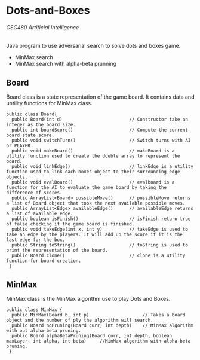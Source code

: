 # Dots-and-Boxes
###### CSC480 Artificial Intelligence
Java program to use adversarial search to solve dots and boxes game.
- MinMax search
- MinMax search with alpha-beta prunning

## Board
Board class is a state representation of the game board. It contains data and untility functions for MinMax class.
```
public class Board{
  public Board(int d)                         // Constructor take an integer as the board size.
  public int boardScore()                     // Compute the current board state score.
  public void switchTurn()                    // Switch turns with AI or PLAYER
  public void makeBoard()                     // makeBoard is a utility function used to create the double array to represent the board.
  public void linkEdge()                      // linkEdge is a utility function used to link each boxes object to their surrounding edge objects.
  public void evalBoard()                     // evalboard is a function for the AI to evaluate the game board by taking the difference of scores.
  public ArrayList<Board> possibleMove()      // possibleMove returns a list of Board object that took the next available possible moves.
  public ArrayList<Edge> availableEdge()      // availableEdge returns a list of available edge.
  public boolean isFinish()                   // isFinish return true of false checking if the game board is finished.
  public void takeEdge(int x, int y)          // takeEdge is used to take an edge by the players. It will add up the score if it is the last edge for the box.
  public String toString()                    // toString is used to print the representation of the board.
  public Board clone()                        // clone is a utility function for board creation.
 }
```

## MinMax
MinMax class is the MinMax algorithm use to play Dots and Boxes.
```
public class MinMax {
  public MinMax(Board b, int p)                    // Takes a board object and the number of ply the algorithm will search.
  public Board noPruning(Board curr, int depth)    // MinMax algorithm with out alpha-beta pruning.
  public Board alphaBetaPruning(Board curr, int depth, boolean maxLayer, int alpha, int beta)     //MinMax algorithm with alpha-beta pruning. 
 }
```
  
